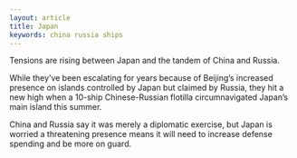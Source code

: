 ```yaml
---
layout: article
title: Japan
keywords: china russia ships
---
```


Tensions are rising between Japan and the tandem of China and Russia.

While they’ve been escalating for years because of Beijing’s increased presence on islands controlled by Japan but claimed by Russia, they hit a new high when a 10-ship Chinese-Russian flotilla circumnavigated Japan’s main island this summer.

China and Russia say it was merely a diplomatic exercise, but Japan is worried a threatening presence means it will need to increase defense spending and be more on guard.

